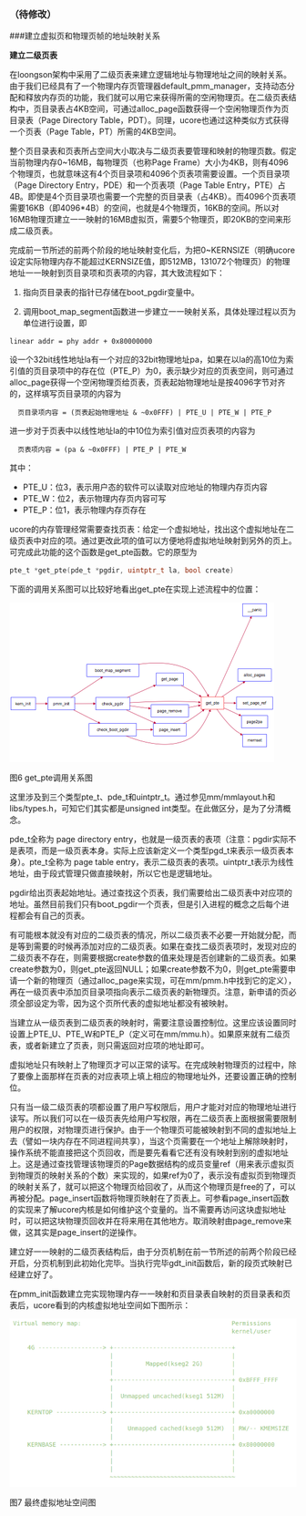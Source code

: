### （待修改）

###建立虚拟页和物理页帧的地址映射关系

**建立二级页表**

在loongson架构中采用了二级页表来建立逻辑地址与物理地址之间的映射关系。由于我们已经具有了一个物理内存页管理器default\_pmm\_manager，支持动态分配和释放内存页的功能，我们就可以用它来获得所需的空闲物理页。在二级页表结构中，页目录表占4KB空间，可通过alloc\_page函数获得一个空闲物理页作为页目录表（Page Directory Table，PDT）。同理，ucore也通过这种类似方式获得一个页表（Page Table，PT）所需的4KB空间。

整个页目录表和页表所占空间大小取决与二级页表要管理和映射的物理页数。假定当前物理内存0~16MB，每物理页（也称Page Frame）大小为4KB，则有4096个物理页，也就意味这有4个页目录项和4096个页表项需要设置。一个页目录项（Page Directory Entry，PDE）和一个页表项（Page Table Entry，PTE）占4B。即使是4个页目录项也需要一个完整的页目录表（占4KB）。而4096个页表项需要16KB（即4096*4B）的空间，也就是4个物理页，16KB的空间。所以对16MB物理页建立一一映射的16MB虚拟页，需要5个物理页，即20KB的空间来形成二级页表。

完成前一节所述的前两个阶段的地址映射变化后，为把0\~KERNSIZE（明确ucore设定实际物理内存不能超过KERNSIZE值，即512MB，131072个物理页）的物理地址一一映射到页目录项和页表项的内容，其大致流程如下：

1. 指向页目录表的指针已存储在boot_pgdir变量中。

3. 调用boot\_map\_segment函数进一步建立一一映射关系，具体处理过程以页为单位进行设置，即

   [^待检查]: linear addr = phy addr + 0x80000000 （原本为phy addr + 0xc0000000）

```
linear addr = phy addr + 0x80000000
```
设一个32bit线性地址la有一个对应的32bit物理地址pa，如果在以la的高10位为索引值的页目录项中的存在位（PTE\_P）为0，表示缺少对应的页表空间，则可通过alloc\_page获得一个空闲物理页给页表，页表起始物理地址是按4096字节对齐的，这样填写页目录项的内容为
```
  页目录项内容 = (页表起始物理地址 & ~0x0FFF) | PTE_U | PTE_W | PTE_P
```
进一步对于页表中以线性地址la的中10位为索引值对应页表项的内容为
```
  页表项内容 = (pa & ~0x0FFF) | PTE_P | PTE_W
```
其中：

* PTE\_U：位3，表示用户态的软件可以读取对应地址的物理内存页内容
* PTE\_W：位2，表示物理内存页内容可写
* PTE\_P：位1，表示物理内存页存在

ucore的内存管理经常需要查找页表：给定一个虚拟地址，找出这个虚拟地址在二级页表中对应的项。通过更改此项的值可以方便地将虚拟地址映射到另外的页上。可完成此功能的这个函数是get\_pte函数。它的原型为
```c
pte_t *get_pte(pde_t *pgdir, uintptr_t la, bool create)
```
下面的调用关系图可以比较好地看出get\_pte在实现上述流程中的位置：

![](../lab2_figs/image007.png)

图6 get\_pte调用关系图

这里涉及到三个类型pte\_t、pde\_t和uintptr\_t。通过参见mm/mmlayout.h和libs/types.h，可知它们其实都是unsigned int类型。在此做区分，是为了分清概念。

pde\_t全称为 page directory entry，也就是一级页表的表项（注意：pgdir实际不是表项，而是一级页表本身。实际上应该新定义一个类型pgd\_t来表示一级页表本身）。pte\_t全称为 page table entry，表示二级页表的表项。uintptr\_t表示为线性地址，由于段式管理只做直接映射，所以它也是逻辑地址。

pgdir给出页表起始地址。通过查找这个页表，我们需要给出二级页表中对应项的地址。虽然目前我们只有boot\_pgdir一个页表，但是引入进程的概念之后每个进程都会有自己的页表。

有可能根本就没有对应的二级页表的情况，所以二级页表不必要一开始就分配，而是等到需要的时候再添加对应的二级页表。如果在查找二级页表项时，发现对应的二级页表不存在，则需要根据create参数的值来处理是否创建新的二级页表。如果create参数为0，则get\_pte返回NULL；如果create参数不为0，则get\_pte需要申请一个新的物理页（通过alloc\_page来实现，可在mm/pmm.h中找到它的定义），再在一级页表中添加页目录项指向表示二级页表的新物理页。注意，新申请的页必须全部设定为零，因为这个页所代表的虚拟地址都没有被映射。

当建立从一级页表到二级页表的映射时，需要注意设置控制位。这里应该设置同时设置上PTE\_U、PTE\_W和PTE\_P（定义可在mm/mmu.h）。如果原来就有二级页表，或者新建立了页表，则只需返回对应项的地址即可。

虚拟地址只有映射上了物理页才可以正常的读写。在完成映射物理页的过程中，除了要像上面那样在页表的对应表项上填上相应的物理地址外，还要设置正确的控制位。

只有当一级二级页表的项都设置了用户写权限后，用户才能对对应的物理地址进行读写。所以我们可以在一级页表先给用户写权限，再在二级页表上面根据需要限制用户的权限，对物理页进行保护。由于一个物理页可能被映射到不同的虚拟地址上去（譬如一块内存在不同进程间共享），当这个页需要在一个地址上解除映射时，操作系统不能直接把这个页回收，而是要先看看它还有没有映射到别的虚拟地址上。这是通过查找管理该物理页的Page数据结构的成员变量ref（用来表示虚拟页到物理页的映射关系的个数）来实现的，如果ref为0了，表示没有虚拟页到物理页的映射关系了，就可以把这个物理页给回收了，从而这个物理页是free的了，可以再被分配。page\_insert函数将物理页映射在了页表上。可参看page\_insert函数的实现来了解ucore内核是如何维护这个变量的。当不需要再访问这块虚拟地址时，可以把这块物理页回收并在将来用在其他地方。取消映射由page\_remove来做，这其实是page\_insert的逆操作。

建立好一一映射的二级页表结构后，由于分页机制在前一节所述的前两个阶段已经开启，分页机制到此初始化完毕。当执行完毕gdt\_init函数后，新的段页式映射已经建立好了。

在pmm\_init函数建立完实现物理内存一一映射和页目录表自映射的页目录表和页表后，ucore看到的内核虚拟地址空间如下图所示：

[^待检查]: 内核虚拟地址空间待更改

![](../lab2_figs/image008.png)

图7 最终虚拟地址空间图

